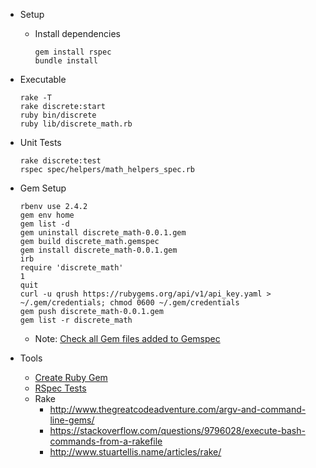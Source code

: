 * Setup
  * Install dependencies
    ```
    gem install rspec
    bundle install
    ```

* Executable
  ```
  rake -T
  rake discrete:start
  ruby bin/discrete
  ruby lib/discrete_math.rb
  ```

* Unit Tests
  ```
  rake discrete:test
  rspec spec/helpers/math_helpers_spec.rb
  ```

* Gem Setup
  ```
  rbenv use 2.4.2
  gem env home
  gem list -d
  gem uninstall discrete_math-0.0.1.gem
  gem build discrete_math.gemspec
  gem install discrete_math-0.0.1.gem
  irb
  require 'discrete_math'
  1
  quit
  curl -u qrush https://rubygems.org/api/v1/api_key.yaml > ~/.gem/credentials; chmod 0600 ~/.gem/credentials
  gem push discrete_math-0.0.1.gem
  gem list -r discrete_math
  ```
  * Note: [Check all Gem files added to Gemspec](http://guides.rubygems.org/specification-reference/#files)

* Tools
  * [Create Ruby Gem](http://guides.rubygems.org/make-your-own-gem/)
  * [RSpec Tests](http://rspec.info/)
  * Rake
    * http://www.thegreatcodeadventure.com/argv-and-command-line-gems/
    * https://stackoverflow.com/questions/9796028/execute-bash-commands-from-a-rakefile
    * http://www.stuartellis.name/articles/rake/
